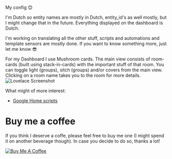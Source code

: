 My config 😊

I'm Dutch so entity names are mostly in Dutch, entity_id's as well mostly, but I might change that in the future.
Everything displayed on the dashboard is Dutch.

I'm working on translating all the other stuff, scripts and automations and template sensors are mostly done.
If you want to know something more, just let me know 😎

For my Dashboard I use Mushroom cards.
The main view consists of room-cards (built using stack-in-cards) with the important stuff of that room. You can toggle light (groups), sitch (groups) and/or covers from the main view. Clicking on a room name takes you to the room for more details.
![Lovelace Screenshot](https://user-images.githubusercontent.com/28803438/144881785-3ae5bc0d-1fc3-4c97-830f-6e095cbcac6b.png)

What might of more interest:
* [Google Home scripts](https://github.com/TheFes/HA-configuration/tree/main/include/script/00_general/google_cast)

# Buy me a coffee
If you think I deserve a coffe, please feel free to buy me one (I might spend it on another beverage though).
In case you decide to do so, thanks a lot!

<a href="https://www.buymeacoffee.com/thefes" target="_blank">![Buy Me A Coffee](https://www.buymeacoffee.com/assets/img/custom_images/orange_img.png)</a>
